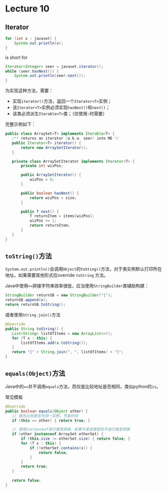 # Lecture 10

## Iterator

```java
for (int x : javaset) {
    System.out.println(x);
}
```

is short for

```java
Iterator<Integer> seer = javaset.iterator();
while (seer.hasNext()) {
    System.out.println(seer.next());
}
```

为实现这种方法，需要：

* 实现`iterator()`方法，返回一个`Iterator<T>`实例；
* 该`Iterator<T>`实例必须实现`hasNext()`和`next()`；
* 该类必须派生`Iterable<T>`类；（仅使用`:`时需要）

完整示例如下：

```java
public class ArraySet<T> implements Iterable<T> {
   /** returns an iterator (a.k.a. seer) into ME */
   public Iterator<T> iterator() {
       return new ArraySetIterator();
   }

   private class ArraySetIterator implements Iterator<T> {
       private int wizPos;

       public ArraySetIterator() {
           wizPos = 0;
       }

       public boolean hasNext() {
           return wizPos < size;
       }

       public T next() {
           T returnItem = items[wizPos];
           wizPos += 1;
           return returnItem;
       }
   }
}
```

## `toString()`方法

`System.out.println()`会调用`Object`的`toSting()`方法，对于类实例默认打印所在地址，如果需要其他形式应override `toString` 方法。

Java中使用`+=`拼接字符串效率很低，应当使用`StringBuilder`类辅助构建：

```java
StringBuilder returnSB = new StringBuilder("{");
returnSB.append(x);
return returnSB.toString();
```

或者使用`String.join()`方法

```java
@Override
public String toString() {
   List<String> listOfItems = new ArrayList<>();
   for (T x : this) {
       listOfItems.add(x.toString());
   }
   return "{" + String.join(", ", listOfItems) + "}";
}
```

## `equals(Object)`方法

Java中的`==`并不调用`equals`方法，而仅是比较地址是否相同，类似python的`is`。

常见模板

```java
@Override
public boolean equals(Object other) {
   // 首先比较是否为同一实例，节省时间
   if (this == other) { return true; }

   // 使用instanceof进行类型转换，如果不是该类型则不进行类型转换
   if (other instanceof ArraySet otherSet) {
       if (this.size != otherSet.size) { return false; }
       for (T x : this) {
           if (!otherSet.contains(x)) {
               return false;
           }
       }
       return true;
   }
    
   return false;
}


```



